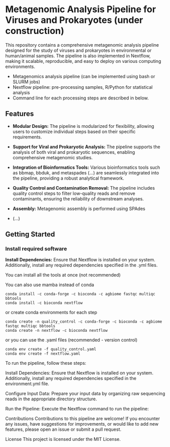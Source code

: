 # Metagenomic Analysis Pipeline for Viruses and Prokaryotes (under construction)

This repository contains a comprehensive metagenomic analysis pipeline designed for the study of viruses and prokaryotes in environmental or human/animal samples. The pipeline is also implemented in Nextflow, making it scalable, reproducible, and easy to deploy on various computing environments.

- Metagenomics analysis pipeline (can be implemented using bash or SLURM jobs)
- Nextflow pipeline: pre-processing samples, R/Python for statistical analysis
- Command line for each processing steps are described in below.


## Features
- **Modular Design:** The pipeline is modularized for flexibility, allowing users to customize individual steps based on their specific requirements.

- **Support for Viral and Prokaryotic Analysis:** The pipeline supports the analysis of both viral and prokaryotic sequences, enabling comprehensive metagenomic studies.

- **Integration of Bioinformatics Tools:** Various bioinformatics tools such as bbmap, bbduk, and metaspades (...) are seamlessly integrated into the pipeline, providing a robust analytical framework.

- **Quality Control and Contamination Removal:** The pipeline includes quality control steps to filter low-quality reads and remove contaminants, ensuring the reliability of downstream analyses.

- **Assembly:** Metagenomic assembly is performed using SPAdes

- (...)

## Getting Started

### Install required software

**Install Dependencies:** Ensure that Nextflow is installed on your system. Additionally, install any required dependencies specified in the .yml files.

You can install all the tools at once (not recommended) 

You can also use mamba instead of conda
```
conda install -c conda-forge -c bioconda -c agbiome fastqc multiqc bbtools
conda install -c bioconda nextflow
```

or create conda environments for each step 

```
conda create -n quality_control -c conda-forge -c bioconda -c agbiome fastqc multiqc bbtools
conda create -n nextflow -c bioconda nextflow
```

or you can use the .yaml files (recommended - version control)

```
conda env create -f quality_control.yaml
conda env create -f nextflow.yaml
```

To run the pipeline, follow these steps:

Install Dependencies: Ensure that Nextflow is installed on your system. Additionally, install any required dependencies specified in the environment.yml file.

Configure Input Data: Prepare your input data by organizing raw sequencing reads in the appropriate directory structure.

Run the Pipeline: Execute the Nextflow command to run the pipeline:



Contributions
Contributions to this pipeline are welcome! If you encounter any issues, have suggestions for improvements, or would like to add new features, please open an issue or submit a pull request.

License
This project is licensed under the MIT License.
